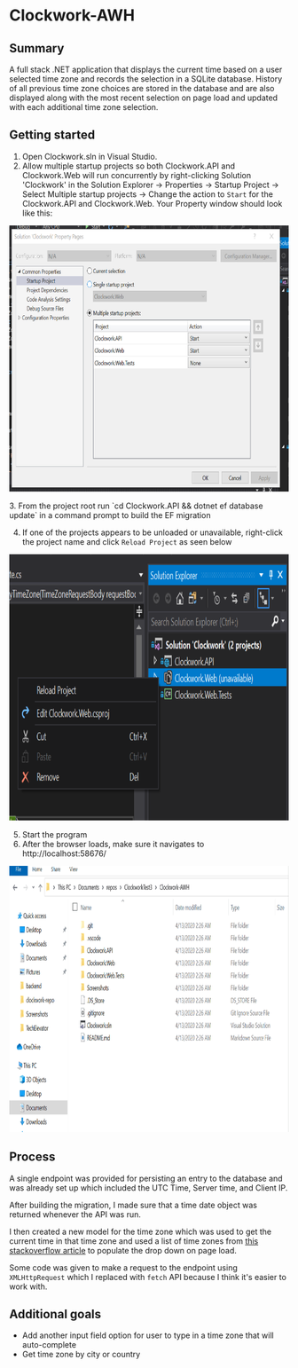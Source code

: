 # Clockwork-AWH

## Summary

A full stack .NET application that displays the current time based on a user selected time zone and records the selection in a SQLite database. History of all previous time zone choices are stored in the database and are also displayed along with the most recent selection on page load and updated with each additional time zone selection.

## Getting started

1. Open Clockwork.sln in Visual Studio.
2. Allow multiple startup projects so both Clockwork.API and Clockwork.Web will run concurrently by right-clicking Solution 'Clockwork' in the Solution Explorer -> Properties -> Startup Project -> Select Multiple startup projects -> Change the action to `Start` for the Clockwork.API and Clockwork.Web. Your Property window should look like this:
<p align="center"><img src="https://raw.githubusercontent.com/shabnamrahmed/Clockwork-AWH/master/Screenshots/allprojects.PNG" width="640" height="480"/></p> 
3. From the project root run `cd Clockwork.API && dotnet ef database update` in a command prompt to build the EF migration

4. If one of the projects appears to be unloaded or unavailable, right-click the project name and click `Reload Project` as seen below

<p align="center"><img src="https://raw.githubusercontent.com/shabnamrahmed/Clockwork-AWH/master/Screenshots/reload.png" width="640" height="480"/></p>

5. Start the program
6. After the browser loads, make sure it navigates to http://localhost:58676/

<p align="center"><img src="https://raw.githubusercontent.com/shabnamrahmed/Clockwork-AWH/master/Screenshots/Demo.gif" width="640" height="480"/></p> 

## Process

 A single endpoint was provided for persisting an entry to the database and was already set up which included the UTC Time, Server time, and Client IP. 

After building the migration, I made sure that a time date object was returned whenever the API was run.  

I  then created a new model for the time zone which was used to get the current time in that time zone and used a list of time zones from [this stackoverflow article](https://stackoverflow.com/questions/7908343/list-of-timezone-ids-for-use-with-findtimezonebyid-in-c) to populate the drop down on page load.  

Some code was given to make a request to the endpoint using `XMLHttpRequest` which I replaced with `fetch` API because I think it's easier to work with.

## Additional goals

* Add another input field option for user to type in a time zone that will auto-complete 
* Get time zone by city or country
 



